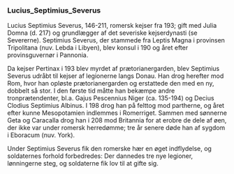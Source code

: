 ### Lucius_Septimius_Severus


Lucius Septimius Severus, 146-211, romersk kejser fra 193; gift med Julia Domna (d. 217) og grundlægger af det severiske kejserdynasti (se Severerne). Septimius Severus, der stammede fra Leptis Magna i provinsen Tripolitana (nuv. Lebda i Libyen), blev konsul i 190 og året efter provinsguvernør i Pannonia.

Da kejser Pertinax i 193 blev myrdet af prætorianergarden, blev Septimius Severus udråbt til kejser af legionerne langs Donau. Han drog herefter mod Rom, hvor han opløste prætorianergarden og erstattede den med en ny, dobbelt så stor. I den første tid måtte han bekæmpe andre tronprætendenter, bl.a. Gajus Pescennius Niger (ca. 135-194) og Decius Clodius Septimius Albinus. I 198 drog han på felttog mod partherne, og året efter kunne Mesopotamien indlemmes i Romerriget. Sammen med sønnerne Geta og Caracalla drog han i 208 mod Britannia for at erobre de dele af øen, der ikke var under romersk herredømme; tre år senere døde han af sygdom i Eboracum (nuv. York).

Under Septimius Severus fik den romerske hær en øget indflydelse, og soldaternes forhold forbedredes: Der dannedes tre nye legioner, lønningerne steg, og soldaterne fik lov til at gifte sig.